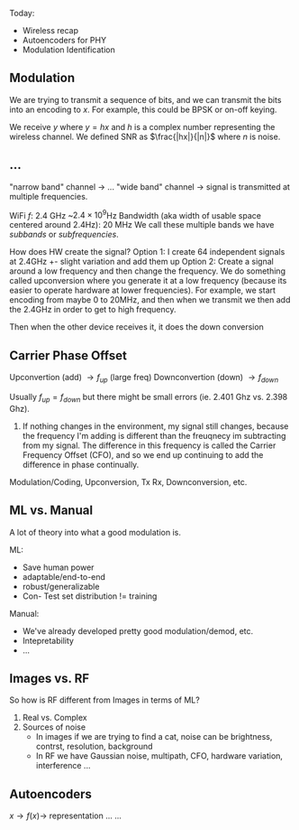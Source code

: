 Today:
- Wireless recap
- Autoencoders for PHY
- Modulation Identification

## Modulation
We are trying to transmit a sequence of bits, and we can transmit the bits into an encoding to $x$. For example, this could be BPSK or on-off keying. 

We receive $y$ where $y = hx$ and $h$ is a complex number representing the wireless channel. We defined SNR as $\frac{|hx|}{|n|}$ where $n$ is noise.

## ...
"narrow band" channel $\rightarrow$ ...
"wide band" channel $\rightarrow$ signal is transmitted at multiple frequencies.

WiFi $f$: 2.4 GHz ~$2.4\times10^9$Hz
Bandwidth (aka width of usable space centered around 2.4Hz): 20 MHz
We call these multiple bands we have *subbands* or *subfrequencies*.

How does HW create the signal?
Option 1: I create 64 independent signals at 2.4GHz +- slight variation and add them up
Option 2: Create a signal around a low frequency and then change the frequency. We do something called upconversion where you generate it at a low frequency (because its easier to operate hardware at lower frequencies). For example, we start encoding from maybe 0 to 20MHz, and then when we transmit we then add the 2.4GHz in order to get to high frequency.

Then when the other device receives it, it does the down conversion

## Carrier Phase Offset
Upconvertion (add) $\rightarrow f_{up}$ (large freq)
Downconvertion (down) $\rightarrow f_{down}$

Usually $f_{up} = f_{down}$ but there might be small errors (ie. 2.401 Ghz vs. 2.398 Ghz).
1. If nothing changes in the environment, my signal still changes, because the frequency I'm adding is different than the freuqnecy im subtracting from my signal. The difference in this frequency is called the Carrier Frequency Offset (CFO), and so we end up continuing to add the difference in phase continually. 

Modulation/Coding, Upconversion, Tx
Rx, Downconversion, etc.

## ML vs. Manual
A lot of theory into what a good modulation is.

ML:
- Save human power
- adaptable/end-to-end
- robust/generalizable
- Con- Test set distribution != training

Manual:
- We've already developed pretty good modulation/demod, etc.
- Intepretability
- ...

## Images vs. RF
So how is RF different from Images in terms of ML?
1. Real vs. Complex
2. Sources of noise
	- In images if we are trying to find a cat, noise can be brightness, contrst, resolution, background
	- In RF we have Gaussian noise, multipath, CFO, hardware variation, interference
...

## Autoencoders
$x \rightarrow f(x) \rightarrow$ representation ...
...

